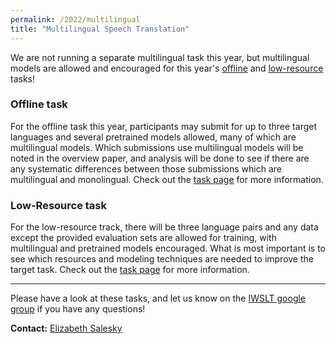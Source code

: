 ```yaml
---
permalink: /2022/multilingual
title: "Multilingual Speech Translation"
---
```


We are not running a separate multilingual task this year, but multilingual models are allowed and encouraged for this year's [offline](https://iwslt.org/2022/offline) and [low-resource](https://iwslt.org/2022/low-resource) tasks!

### Offline task
For the offline task this year, participants may submit for up to three target languages and several pretrained models allowed, many of which are multilingual models. 
Which submissions use multilingual models will be noted in the overview paper, and analysis will be done to see if there are any systematic differences between those submissions which are multilingual and monolingual.
Check out the [task page](https://iwslt.org/2022/offline#multilingual-models) for more information. 

### Low-Resource task
For the low-resource track, there will be three language pairs and any data except the provided evaluation sets are allowed for training, with multilingual and pretrained models encouraged.
What is most important is to see which resources and modeling techniques are needed to improve the target task. 
Check out the [task page](https://iwslt.org/2022/low-resource) for more information. 

***

Please have a look at these tasks, and let us know on the [IWSLT google group](iwslt-evaluation-campaign@googlegroups.com) if you have any questions!

**Contact:** [Elizabeth Salesky](mailto:elizabeth.salesky+iwslt2022@gmail.com)
